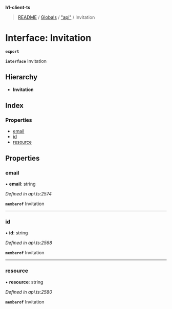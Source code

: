 **h1-client-ts**

> [README](../README.md) / [Globals](../globals.md) / ["api"](../modules/_api_.md) / Invitation

# Interface: Invitation

**`export`** 

**`interface`** Invitation

## Hierarchy

* **Invitation**

## Index

### Properties

* [email](_api_.invitation.md#email)
* [id](_api_.invitation.md#id)
* [resource](_api_.invitation.md#resource)

## Properties

### email

•  **email**: string

*Defined in api.ts:2574*

**`memberof`** Invitation

___

### id

•  **id**: string

*Defined in api.ts:2568*

**`memberof`** Invitation

___

### resource

•  **resource**: string

*Defined in api.ts:2580*

**`memberof`** Invitation

